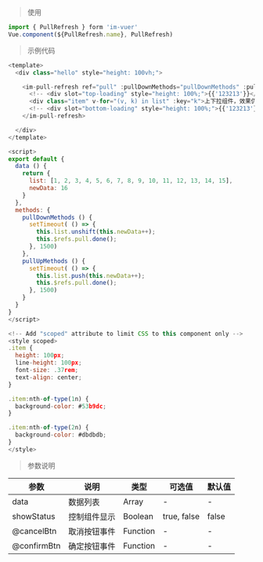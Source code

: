 
> 使用
```js
import { PullRefresh } form 'im-vuer'
Vue.component(${PullRefresh.name}, PullRefresh)
```

> 示例代码
```js
<template>
  <div class="hello" style="height: 100vh;">

    <im-pull-refresh ref="pull" :pullDownMethods="pullDownMethods" :pullUpMethods="pullUpMethods">
      <!-- <div slot="top-loading" style="height: 100%;">{{'123213'}}</div> -->
      <div class="item" v-for="(v, k) in list" :key="k">上下拉组件，效果仍不理想{{v}}</div>
      <!-- <div slot="bottom-loading" style="height: 100%;">{{'123213'}}</div> -->
    </im-pull-refresh>

  </div>
</template>

<script>
export default {
  data () {
    return {
      list: [1, 2, 3, 4, 5, 6, 7, 8, 9, 10, 11, 12, 13, 14, 15],
      newData: 16
    }
  },
  methods: {
    pullDownMethods () {
      setTimeout( () => {
        this.list.unshift(this.newData++);
        this.$refs.pull.done();
      }, 1500)
    },
    pullUpMethods () {
      setTimeout( () => {
        this.list.push(this.newData++);
        this.$refs.pull.done();
      }, 1500)
    }
  }
}
</script>

<!-- Add "scoped" attribute to limit CSS to this component only -->
<style scoped>
.item {
  height: 100px;
  line-height: 100px;
  font-size: .37rem;
  text-align: center;
}

.item:nth-of-type(1n) {
  background-color: #53b9dc;
}

.item:nth-of-type(2n) {
  background-color: #dbdbdb;
}
</style>

```
> 参数说明

  <div>
   <table>
    <thead>
     <tr>
      <th>参数</th> 
      <th>说明</th> 
      <th>类型</th> 
      <th>可选值</th> 
      <th>默认值</th>
     </tr>
    </thead> 
    <tbody>
    <tr>
      <td>data</td> 
      <td>数据列表</td> 
      <td>Array</td> 
      <td>-</td> 
      <td>-</td>
    </tr>
    <tr>
      <td>showStatus</td> 
      <td>控制组件显示</td> 
      <td>Boolean</td> 
      <td>true, false</td> 
      <td>false</td>
    </tr>
    <tr>
      <td>@cancelBtn</td> 
      <td>取消按钮事件</td> 
      <td>Function</td> 
      <td>-</td> 
      <td>-</td>
    </tr>
    <tr>
      <td>@confirmBtn</td> 
      <td>确定按钮事件</td> 
      <td>Function</td> 
      <td>-</td> 
      <td>-</td>
    </tr>
    </tbody>
   </table>
  </div>
  